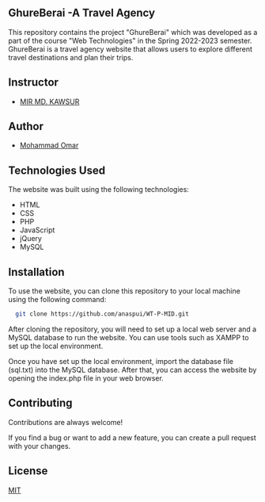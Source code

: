 ## GhureBerai -A Travel Agency

This repository contains the project "GhureBerai" which was developed as a part of the course "Web Technologies" in the Spring 2022-2023 semester. GhureBerai is a travel agency website that allows users to explore different travel destinations and plan their trips.

## Instructor

- [MIR MD. KAWSUR](https://cs.aiub.edu/profile/kawsur)
## Author

- [Mohammad Omar](https://www.github.com/anaspui)
## Technologies Used
The website was built using the following technologies:
- HTML
- CSS
- PHP
- JavaScript 
- jQuery 
- MySQL


## Installation

To use the website, you can clone this repository to your local machine using the following command:

```bash
  git clone https://github.com/anaspui/WT-P-MID.git
```
After cloning the repository, you will need to set up a local web server and a MySQL database to run the website. You can use tools such as XAMPP to set up the local environment.

Once you have set up the local environment, import the database file (sql.txt) into the MySQL database. After that, you can access the website by opening the index.php file in your web browser.
## Contributing

Contributions are always welcome!

If you find a bug or want to add a new feature, you can create a pull request with your changes.
## License

[MIT](LICENSE)



